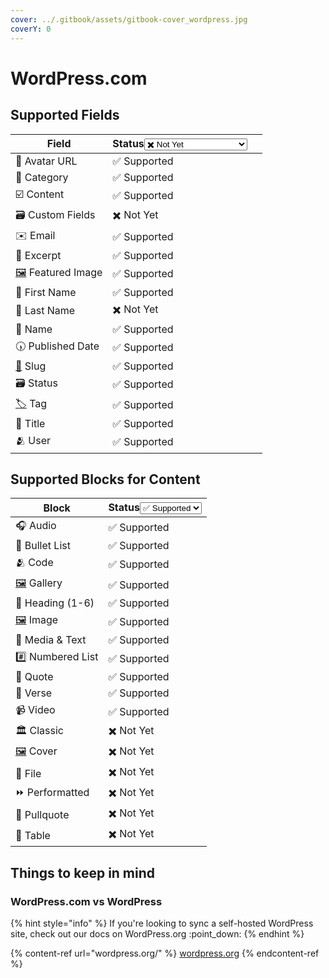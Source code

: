 ```yaml
---
cover: ../.gitbook/assets/gitbook-cover_wordpress.jpg
coverY: 0
---
```


# WordPress.com

## Supported Fields

<table><thead><tr><th>Field</th><th>Status<select><option value="6c90dea3d4b34f409e73be79b7076c4a" label="✖️ Not Yet" color="blue"></option><option value="9e01356060cc4ea4988d69f72fe19d39" label="✅ Supported" color="blue"></option><option value="bd4357bee12749d0b80f7bc4a94ec3b5" label="➡️ Supported (1-Way)" color="blue"></option><option value="9b0955a85d044258a10aa0d1d3695a79" label="✅ Supported (as JSON)" color="blue"></option></select></th><th data-hidden></th></tr></thead><tbody><tr><td>👤 Avatar URL</td><td><span data-option="9e01356060cc4ea4988d69f72fe19d39">✅ Supported</span></td><td></td></tr><tr><td>🔽 Category</td><td><span data-option="9e01356060cc4ea4988d69f72fe19d39">✅ Supported</span></td><td></td></tr><tr><td>☑️ Content</td><td><span data-option="9e01356060cc4ea4988d69f72fe19d39">✅ Supported</span></td><td></td></tr><tr><td>🗃️ Custom Fields</td><td><span data-option="6c90dea3d4b34f409e73be79b7076c4a">✖️ Not Yet</span></td><td></td></tr><tr><td>✉️ Email</td><td><span data-option="9e01356060cc4ea4988d69f72fe19d39">✅ Supported</span></td><td></td></tr><tr><td>📂 Excerpt</td><td><span data-option="9e01356060cc4ea4988d69f72fe19d39">✅ Supported</span></td><td></td></tr><tr><td><a href="https://emojipedia.org/framed-picture/">🖼️</a> Featured Image</td><td><span data-option="9e01356060cc4ea4988d69f72fe19d39">✅ Supported</span></td><td></td></tr><tr><td>👤 First Name</td><td><span data-option="9e01356060cc4ea4988d69f72fe19d39">✅ Supported</span></td><td></td></tr><tr><td>👤 Last Name</td><td><span data-option="6c90dea3d4b34f409e73be79b7076c4a">✖️ Not Yet</span></td><td></td></tr><tr><td>👤 Name</td><td><span data-option="9e01356060cc4ea4988d69f72fe19d39">✅ Supported</span></td><td></td></tr><tr><td>🕠 Published Date</td><td><span data-option="9e01356060cc4ea4988d69f72fe19d39">✅ Supported</span></td><td></td></tr><tr><td><a href="https://emojipedia.org/link/">🔗</a> Slug</td><td><span data-option="9e01356060cc4ea4988d69f72fe19d39">✅ Supported</span></td><td></td></tr><tr><td>🗃️ Status</td><td><span data-option="9e01356060cc4ea4988d69f72fe19d39">✅ Supported</span></td><td></td></tr><tr><td><a href="https://emojipedia.org/label/">🏷️</a> Tag</td><td><span data-option="9e01356060cc4ea4988d69f72fe19d39">✅ Supported</span></td><td></td></tr><tr><td>📄 Title</td><td><span data-option="9e01356060cc4ea4988d69f72fe19d39">✅ Supported</span></td><td></td></tr><tr><td>🫂 User</td><td><span data-option="9e01356060cc4ea4988d69f72fe19d39">✅ Supported</span></td><td></td></tr></tbody></table>

## Supported Blocks for Content

<table><thead><tr><th>Block</th><th>Status<select><option value="f15a9d7970f64475a1e42cabfeed8b70" label="✅ Supported" color="blue"></option><option value="a59365fcbbfa4ad186d76ffc8461936e" label="✖️ Not Yet" color="blue"></option></select></th></tr></thead><tbody><tr><td>🎧 Audio</td><td><span data-option="f15a9d7970f64475a1e42cabfeed8b70">✅ Supported</span></td></tr><tr><td>📍 Bullet List</td><td><span data-option="f15a9d7970f64475a1e42cabfeed8b70">✅ Supported</span></td></tr><tr><td>🫂 Code</td><td><span data-option="f15a9d7970f64475a1e42cabfeed8b70">✅ Supported</span></td></tr><tr><td><a href="https://emojipedia.org/framed-picture/">🖼️</a> Gallery</td><td><span data-option="f15a9d7970f64475a1e42cabfeed8b70">✅ Supported</span></td></tr><tr><td>📄 Heading (1-6)</td><td><span data-option="f15a9d7970f64475a1e42cabfeed8b70">✅ Supported</span></td></tr><tr><td><a href="https://emojipedia.org/framed-picture/">🖼️</a> Image</td><td><span data-option="f15a9d7970f64475a1e42cabfeed8b70">✅ Supported</span></td></tr><tr><td>📂 Media &#x26; Text</td><td><span data-option="f15a9d7970f64475a1e42cabfeed8b70">✅ Supported</span></td></tr><tr><td>#️⃣ Numbered List</td><td><span data-option="f15a9d7970f64475a1e42cabfeed8b70">✅ Supported</span></td></tr><tr><td>💬 Quote</td><td><span data-option="f15a9d7970f64475a1e42cabfeed8b70">✅ Supported</span></td></tr><tr><td>📄 Verse</td><td><span data-option="f15a9d7970f64475a1e42cabfeed8b70">✅ Supported</span></td></tr><tr><td>📹 Video</td><td><span data-option="f15a9d7970f64475a1e42cabfeed8b70">✅ Supported</span></td></tr><tr><td>🏛️ Classic</td><td><span data-option="a59365fcbbfa4ad186d76ffc8461936e">✖️ Not Yet</span></td></tr><tr><td><a href="https://emojipedia.org/framed-picture/">🖼️</a> Cover</td><td><span data-option="a59365fcbbfa4ad186d76ffc8461936e">✖️ Not Yet</span></td></tr><tr><td>📂 File</td><td><span data-option="a59365fcbbfa4ad186d76ffc8461936e">✖️ Not Yet</span></td></tr><tr><td>⏩ Performatted</td><td><span data-option="a59365fcbbfa4ad186d76ffc8461936e">✖️ Not Yet</span></td></tr><tr><td>💬 Pullquote</td><td><span data-option="a59365fcbbfa4ad186d76ffc8461936e">✖️ Not Yet</span></td></tr><tr><td>📑 Table</td><td><span data-option="a59365fcbbfa4ad186d76ffc8461936e">✖️ Not Yet</span></td></tr></tbody></table>

## Things to keep in mind

### WordPress.com vs WordPress

{% hint style="info" %}
If you're looking to sync a self-hosted WordPress site, check out our docs on WordPress.org :point\_down:
{% endhint %}

{% content-ref url="wordpress.org/" %}
[wordpress.org](wordpress.org/)
{% endcontent-ref %}
